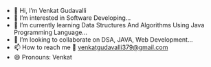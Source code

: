 - 👋 Hi, I’m Venkat Gudavalli
- 👀 I’m interested in Software Developing...
- 🌱 I’m currently learning Data Structures And Algorithms Using Java Programming Language...
- 💞️ I’m looking to collaborate on DSA, JAVA, Web Development...
- 📫 How to reach me 📩 venkatgudavalli379@gmail.com 
- 😄 Pronouns: Venkat

<!---
VenkatGudavalli3/VenkatGudavalli3 is a ✨ special ✨ repository because its `README.md` (this file) appears on your GitHub profile.
You can click the Preview link to take a look at your changes.
--->

